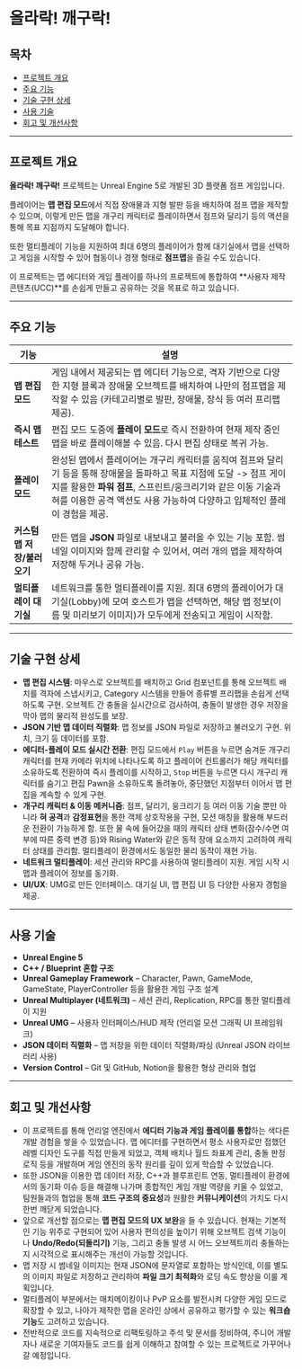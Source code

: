 # 올라락! 깨구락!

## 목차
- [프로젝트 개요](#프로젝트-개요)
- [주요 기능](#주요-기능)
- [기술 구현 상세](#기술-구현-상세)
- [사용 기술](#사용-기술)
- [회고 및 개선사항](#회고-및-개선사항)
  
---

## 프로젝트 개요
**올라락! 깨구락!** 프로젝트는 Unreal Engine 5로 개발된 3D 플랫폼 점프 게임입니다.

플레이어는 **맵 편집 모드**에서 직접 장애물과 지형 발판 등을 배치하여 점프 맵을 제작할 수 있으며, 이렇게 만든 맵을 개구리 캐릭터로 플레이하면서 점프와 달리기 등의 액션을 통해 목표 지점까지 도달해야 합니다.

또한 멀티플레이 기능을 지원하여 최대 6명의 플레이어가 함께 대기실에서 맵을 선택하고 게임을 시작할 수 있어 협동이나 경쟁 형태로 **점프맵**을 즐길 수도 있습니다.

이 프로젝트는 맵 에디터와 게임 플레이를 하나의 프로젝트에 통합하여 **사용자 제작 콘텐츠(UCC)**를 손쉽게 만들고 공유하는 것을 목표로 하고 있습니다.

---

## 주요 기능
| 기능                   | 설명 |
|----------------------|--------------------------------------------------------------------------|
| **맵 편집 모드**        | 게임 내에서 제공되는 맵 에디터 기능으로, 격자 기반으로 다양한 지형 블록과 장애물 오브젝트를 배치하여 나만의 점프맵을 제작할 수 있음 (카테고리별로 발판, 장애물, 장식 등 여러 프리팹 제공). |
| **즉시 맵 테스트**      | 편집 모드 도중에 **플레이 모드**로 즉시 전환하여 현재 제작 중인 맵을 바로 플레이해볼 수 있음. 다시 편집 상태로 복귀 가능. |
| **플레이 모드**  | 완성된 맵에서 플레이어는 개구리 캐릭터를 움직여 점프와 달리기 등을 통해 장애물을 돌파하고 목표 지점에 도달 -> 점프 게이지를 활용한 **파워 점프**, 스프린트/웅크리기와 같은 이동 기술과 혀를 이용한 공격 액션도 사용 가능하여 다양하고 입체적인 플레이 경험을 제공. |
| **커스텀 맵 저장/불러오기** | 만든 맵을 **JSON** 파일로 내보내고 불러올 수 있는 기능 포함. 썸네일 이미지와 함께 관리할 수 있어서, 여러 개의 맵을 제작하여 저장해 두거나 공유 가능. |
| **멀티플레이 대기실**    | 네트워크를 통한 멀티플레이를 지원. 최대 6명의 플레이어가 대기실(Lobby)에 모여 호스트가 맵을 선택하면, 해당 맵 정보(이름 및 미리보기 이미지)가 모두에게 전송되고 게임이 시작함. |

---

## 기술 구현 상세
- **맵 편집 시스템**: 마우스로 오브젝트를 배치하고 Grid 컴포넌트를 통해 오브젝트 배치를 격자에 스냅시키고, Category 시스템을 만들어 종류별 프리팹을 손쉽게 선택하도록 구현. 오브젝트 간 충돌을 실시간으로 검사하여, 충돌이 발생한 경우 저장을 막아 맵의 물리적 완성도를 보장.
- **JSON 기반 맵 데이터 직렬화**: 맵 정보를 JSON 파일로 저장하고 불러오기 구현. 위치, 크기 등 데이터를 포함.
- **에디터-플레이 모드 실시간 전환**: 편집 모드에서 `Play` 버튼을 누르면 숨겨둔 개구리 캐릭터를 현재 카메라 위치에 나타나도록 하고 플레이어 컨트롤러가 해당 캐릭터를 소유하도록 전환하여 즉시 플레이를 시작하고, `Stop` 버튼을 누르면 다시 개구리 캐릭터를 숨기고 편집 Pawn을 소유하도록 돌려놓아, 중단했던 지점부터 이어서 맵 편집을 계속할 수 있게 구현.
- **개구리 캐릭터 & 이동 메커니즘**: 점프, 달리기, 웅크리기 등 여러 이동 기술 뿐만 아니라 **혀 공격**과 **감정표현**을 통한 객체 상호작용을 구현, 모션 매칭을 활용해 부드러운 전환이 가능하게 함. 또한 물 속에 들어갔을 때의 캐릭터 상태 변화(잠수/수면 여부에 따른 중력 변경 등)와 Rising Water와 같은 동적 장애 요소까지 고려하여 캐릭터 상태를 관리함. 멀티플레이 환경에서도 동일한 물리 동작이 재현 가능.
- **네트워크 멀티플레이**: 세션 관리와 RPC를 사용하여 멀티플레이 지원. 게임 시작 시 맵과 플레이어 정보를 동기화.
- **UI/UX**: UMG로 만든 인터페이스. 대기실 UI, 맵 편집 UI 등 다양한 사용자 경험을 제공.

---

## 사용 기술
- **Unreal Engine 5**
- **C++ / Blueprint 혼합 구조**
- **Unreal Gameplay Framework** – Character, Pawn, GameMode, GameState, PlayerController 등을 활용한 게임 구조 설계
- **Unreal Multiplayer (네트워크)** – 세션 관리, Replication, RPC를 통한 멀티플레이 지원
- **Unreal UMG** – 사용자 인터페이스/HUD 제작 (언리얼 모션 그래픽 UI 프레임워크)
- **JSON 데이터 직렬화** – 맵 저장을 위한 데이터 직렬화/파싱 (Unreal JSON 라이브러리 사용)
- **Version Control** – Git 및 GitHub, Notion을 활용한 형상 관리와 협업

---

## 회고 및 개선사항
- 이 프로젝트를 통해 언리얼 엔진에서 **에디터 기능과 게임 플레이를 통합**하는 색다른 개발 경험을 쌓을 수 있었습니다. 맵 에디터를 구현하면서 평소 사용자로만 접했던 레벨 디자인 도구를 직접 만들게 되었고, 객체 배치나 월드 좌표계 관리, 충돌 판정 로직 등을 개발하며 게임 엔진의 동작 원리를 깊이 있게 학습할 수 있었습니다.
- 또한 JSON을 이용한 맵 데이터 저장, C++과 블루프린트 연동, 멀티플레이 환경에서의 동기화 이슈 등을 해결해 나가며 종합적인 게임 개발 역량을 키울 수 있었고, 팀원들과의 협업을 통해 **코드 구조의 중요성**과 원활한 **커뮤니케이션**의 가치도 다시 한번 깨닫게 되었습니다.
- 앞으로 개선할 점으로는 **맵 편집 모드의 UX 보완**을 들 수 있습니다. 현재는 기본적인 기능 위주로 구현되어 있어 사용자 편의성을 높이기 위해 오브젝트 검색 기능이나 **Undo/Redo(되돌리기)** 기능, 그리고 충돌 발생 시 어느 오브젝트끼리 충돌하는지 시각적으로 표시해주는 개선이 가능할 것입니다.
- 맵 저장 시 썸네일 이미지는 현재 JSON에 문자열로 포함하는 방식인데, 이를 별도의 이미지 파일로 저장하고 관리하여 **파일 크기 최적화**와 로딩 속도 향상을 이룰 계획입니다.
- 멀티플레이 부분에서는 매치메이킹이나 PvP 요소를 발전시켜 다양한 게임 모드로 확장할 수 있고, 나아가 제작한 맵을 온라인 상에서 공유하고 평가할 수 있는 **워크숍 기능**도 고려하고 있습니다.
- 전반적으로 코드를 지속적으로 리팩토링하고 주석 및 문서를 정비하여, 주니어 개발자나 새로운 기여자들도 코드를 쉽게 이해하고 참여할 수 있는 프로젝트로 가꾸어나갈 예정입니다.
